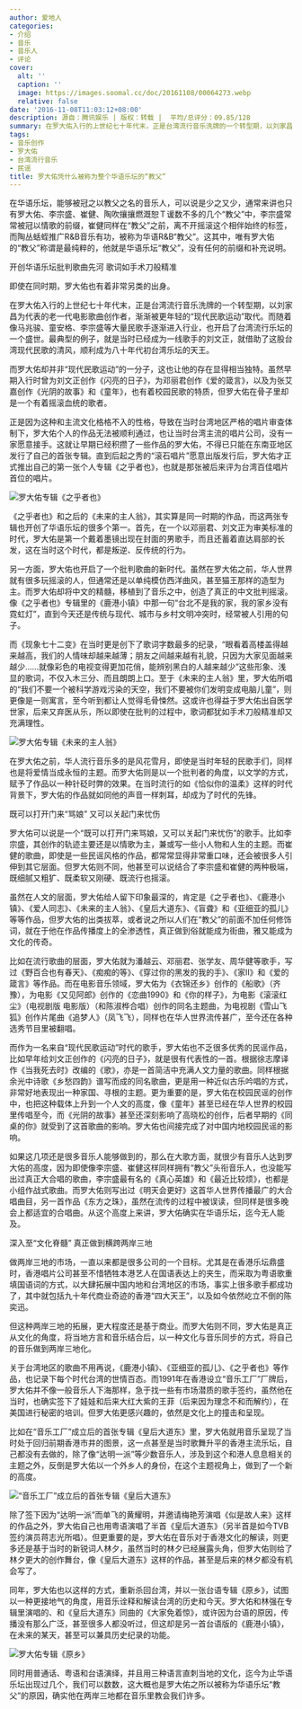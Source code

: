 ```yaml
---
author: 爱地人
categories:
- 介绍
- 音乐
- 音乐人
- 评论
cover:
  alt: ''
  caption: ''
  image: https://images.soomal.cc/doc/20161108/00064273.webp
  relative: false
date: '2016-11-08T11:03:12+08:00'
description: 源自：腾讯娱乐 | 版权：转载 |  平均/总评分：09.85/128
summary: 在罗大佑入行的上世纪七十年代末，正是台湾流行音乐洗牌的一个转型期，以刘家昌为代表的老一代电影歌曲创作者，渐渐被更年轻的“现代民歌运动”取代。而随着像马兆骏、童安格、李宗盛等大量民歌手逐渐进入行业，也开启了台湾流行乐坛的一个盛世……
tags:
- 音乐创作
- 罗大佑
- 台湾流行音乐
- 民谣
title: 罗大佑凭什么被称为整个华语乐坛的“教父”
---
```


在华语乐坛，能够被冠之以教父之名的音乐人，可以说是少之又少，通常来讲也只有罗大佑、李宗盛、崔健、陶吹攘攘燃溉恕Ｔ谖数不多的几个“教父”中，李宗盛常常被冠以情歌的前缀，崔健同样在“教父”之前，离不开摇滚这个相伴始终的标签，而陶丛蛞蛭推广R&B音乐有功，被称为华语R&B“教父”。这其中，唯有罗大佑的“教父”称谓是最纯粹的，他就是华语乐坛“教父”，没有任何的前缀和补充说明。

开创华语乐坛批判歌曲先河 歌词如手术刀般精准

即使在同时期，罗大佑也有着非常另类的出身。

在罗大佑入行的上世纪七十年代末，正是台湾流行音乐洗牌的一个转型期，以刘家昌为代表的老一代电影歌曲创作者，渐渐被更年轻的“现代民歌运动”取代。而随着像马兆骏、童安格、李宗盛等大量民歌手逐渐进入行业，也开启了台湾流行乐坛的一个盛世。最典型的例子，就是当时已经成为一线歌手的刘文正，就借助了这股台湾现代民歌的清风，顺利成为八十年代初台湾乐坛的天王。

而罗大佑却并非“现代民歌运动”的一分子，这也让他的存在显得相当独特。虽然早期入行时曾为刘文正创作《闪亮的日子》，为邓丽君创作《爱的箴言》，以及为张艾嘉创作《光阴的故事》和《童年》，也有着校园民歌的特质，但罗大佑在骨子里却是一个有着摇滚血统的歌者。

正是因为这种和主流文化格格不入的性格，导致在当时台湾地区严格的唱片审查体制下，罗大佑个人的作品无法被顺利通过，也让当时台湾主流的唱片公司，没有一家愿意接手。这就让早期已经积攒了一些作品的罗大佑，不得已只能在东南亚地区发行了自己的首张专辑。直到后起之秀的“滚石唱片”愿意出版发行后，罗大佑才正式推出自己的第一张个人专辑《之乎者也》，也就是那张被后来评为台湾百佳唱片首位的唱片。

![罗大佑专辑《之乎者也》](https://images.soomal.cc/doc/20111012/00014025_01.webp)





《之乎者也》和之后的《未来的主人翁》，其实算是同一时期的作品，而这两张专辑也开创了华语乐坛的很多个第一。首先，在一个以邓丽君、刘文正为审美标准的时代，罗大佑是第一个戴着墨镜出现在封面的男歌手，而且还蓄着直达肩部的长发，这在当时这个时代，都是叛逆、反传统的行为。

另一方面，罗大佑也开启了一个批判歌曲的新时代。虽然在罗大佑之前，华人世界就有很多玩摇滚的人，但通常还是以单纯模仿西洋曲风，甚至猫王那样的造型为主。而罗大佑却将中文的精髓，移植到了音乐之中，创造了真正的中文批判摇滚。像《之乎者也》专辑里的《鹿港小镇》中那一句“台北不是我的家，我的家乡没有霓虹灯”，直到今天还是传统与现代、城市与乡村文明冲突时，经常被人引用的句子。

而《现象七十二变》在当时更是创下了歌词字数最多的纪录，“眼看着高楼盖得越来越高，我们的人情味却越来越薄；朋友之间越来越有礼貌，只因为大家见面越来越少……就像彩色的电视变得更加花俏，能辨别黑白的人越来越少”这些形象、浅显的歌词，不仅入木三分、而且朗朗上口。至于《未来的主人翁》里，罗大佑所唱的“我们不要一个被科学游戏污染的天空，我们不要被你们发明变成电脑儿童”，则更像是一则寓言，至今听到都让人觉得毛骨悚然。这或许也得益于罗大佑出自医学世家，后来又弃医从乐，所以即使在批判的过程中，歌词都犹如手术刀般精准却又充满理性。

![罗大佑专辑《未来的主人翁》](https://images.soomal.cc/doc/20161108/00064274.webp)





在罗大佑之前，华人流行音乐多的是风花雪月，即使是当时年轻的民歌手们，同样也是将爱情当成永恒的主题。而罗大佑则是以一个批判者的角度，以文学的方式，赋予了作品以一种针砭时弊的效果。在当时流行的如《恰似你的温柔》这样的时代背景下，罗大佑的作品就如同他的声音一样刺耳，却成为了时代的先锋。

既可以打开门来“骂娘” 又可以关起门来忧伤

罗大佑可以说是一个“既可以打开门来骂娘，又可以关起门来忧伤”的歌手。比如李宗盛，其创作的轨迹主要还是以情歌为主，兼或写一些小人物和人生的主题。而崔健的歌曲，即使是一些民谣风格的作品，都常常显得非常重口味，还会被很多人引伸到其它层面。但罗大佑则不同，他甚至可以说结合了李宗盛和崔健的两种极端，既细腻又粗犷、既柔软又刚硬、既流行也摇滚。

虽然在人文的层面，罗大佑给人留下印象最深的，肯定是《之乎者也》、《鹿港小镇》、《爱人同志》、《未来的主人翁》、《皇后大道东》、《盲聋》和《亚细亚的孤儿》等等作品，但罗大佑的出类拔萃，或者说之所以人们在“教父”的前面不加任何修饰词，就在于他在作品传播度上的全渗透性，真正做到俗就能成为街曲，雅又能成为文化的传奇。

比如在流行歌曲的层面，罗大佑就为潘越云、邓丽君、张学友、周华健等歌手，写过《野百合也有春天》、《痴痴的等》、《穿过你的黑发的我的手》、《家II》和《爱的箴言》等作品。而在电影音乐领域，罗大佑为《衣锦还乡》创作的《船歌》（齐豫），为电影《又见阿郎》创作的《恋曲1990》和《你的样子》，为电影《滚滚红尘》（电视剧版 电影版）（和陈淑桦合唱）创作的同名主题曲，为电视剧《雪山飞狐》创作片尾曲《追梦人》（凤飞飞），同样也在华人世界流传甚广，至今还在各种选秀节目里被翻唱。

而作为一名来自“现代民歌运动”时代的歌手，罗大佑也不乏很多优秀的民谣作品，比如早年给刘文正创作的《闪亮的日子》，就是很有代表性的一首。根据徐志摩译作《当我死去时》改编的《歌》，亦是一首简洁中充满人文力量的歌曲。同样根据余光中诗歌《乡愁四韵》谱写而成的同名歌曲，更是用一种近似古乐吟唱的方式，非常好地表现出一种家国、寻根的主题。更为重要的是，罗大佑在校园民谣的创作中，也把这种载体上升到一个人文的高度，像《童年》甚至已经在华人世界的校园里传唱至今，而《光阴的故事》甚至还深刻影响了高晓松的创作，后者早期的《同桌的你》就受到了这首歌曲的影响。罗大佑也间接完成了对中国内地校园民谣的影响。

如果这几项还是很多音乐人能够做到的，那么在大歌方面，就很少有音乐人达到罗大佑的高度，因为即使像李宗盛、崔健这样同样拥有“教父”头衔音乐人，也没能写出过真正大合唱的歌曲，李宗盛最有名的《真心英雄》和《最近比较烦》，也都是小组作战式歌曲。而罗大佑则写出过《明天会更好》这首华人世界传播最广的大合唱曲目，另一首作品《东方之珠》，虽然在流传的过程中被误读，但同样是很多晚会上都适宜的合唱曲。从这个高度上来讲，罗大佑确实在华语乐坛，迄今无人能及。

深入至“文化脊髓” 真正做到横跨两岸三地

做两岸三地的市场，一直以来都是很多公司的一个目标。尤其是在香港乐坛鼎盛时，香港唱片公司甚至不惜牺牲本港艺人在国语表达上的夹生，而采取为粤语歌重填国语词的方式，以大肆拓展中国内地和台湾地区的市场，事实上很多歌手都成功了，其中就包括九十年代商业奇迹的香港“四大天王”，以及如今依然屹立不倒的陈奕迅。

但这种两岸三地的拓展，更大程度还是基于商业。而罗大佑则不同，罗大佑是真正从文化的角度，将当地方言和音乐结合后，以一种文化与音乐同步的方式，将自己的音乐做到两岸三地化。

关于台湾地区的歌曲不用再说，《鹿港小镇》、《亚细亚的孤儿》、《之乎者也》等作品，也记录下每个时代台湾的世情百态。而1991年在香港设立“音乐工厂”厂牌后，罗大佑并不像一般音乐人下海那样，急于找一些有市场潜质的歌手签约，虽然他在当时，也确实签下了娃娃和后来大红大紫的王菲（后来因为理念不和而解约），在美国进行秘密的培训。但罗大佑更感兴趣的，依然是文化上的撞击和呈现。

比如在“音乐工厂”成立后的首张专辑《皇后大道东》里，罗大佑就用音乐呈现了当时处于回归前期香港市井的图景，这一点甚至是当时歌舞升平的香港主流乐坛，自己都没有去做的，除了像“达明一派”等少数音乐人，涉及到这个和港人息息相关的主题之外，反倒是罗大佑以一个外乡人的身份，在这个主题视角上，做到了一个新的高度。

![“音乐工厂”成立后的首张专辑《皇后大道东》](https://images.soomal.cc/doc/20161108/00064275.webp)





除了签下因为“达明一派”而单飞的黄耀明，并邀请梅艳芳演唱《似是故人来》这样的作品之外，罗大佑自己也用粤语演唱了半首《皇后大道东》（另半首是如今TVB签约演员蒋志光所唱）。但更重要的是，罗大佑在音乐对于香港文化的解读，则更多还是基于当时的新锐词人林夕，虽然当时的林夕已经展露头角，但罗大佑则给了林夕更大的创作舞台，像《皇后大道东》这样的作品，甚至是后来的林夕都没有机会写了。

同年，罗大佑也以这样的方式，重新杀回台湾，并以一张台语专辑《原乡》，试图以一种更接地气的角度，用音乐诠释和解读台湾的历史和今天。罗大佑和林强在专辑里演唱的、和《皇后大道东》同曲的《大家免着惊》，或许因为台语的原因，传播没有那么广泛，甚至很多人都没听过，但这却是另一首台语版的《鹿港小镇》，在未来的某天，甚至可以兼具历史纪录的功能。

![罗大佑专辑《原乡》](https://images.soomal.cc/doc/20161108/00064276.webp)





同时用普通话、粤语和台语演绎，并且用三种语言直刺当地的文化，迄今为止华语乐坛出现过几个，我们可以数数，这大概也是罗大佑之所以被称为华语乐坛“教父”的原因，确实他在两岸三地都在音乐里教会我们许多。